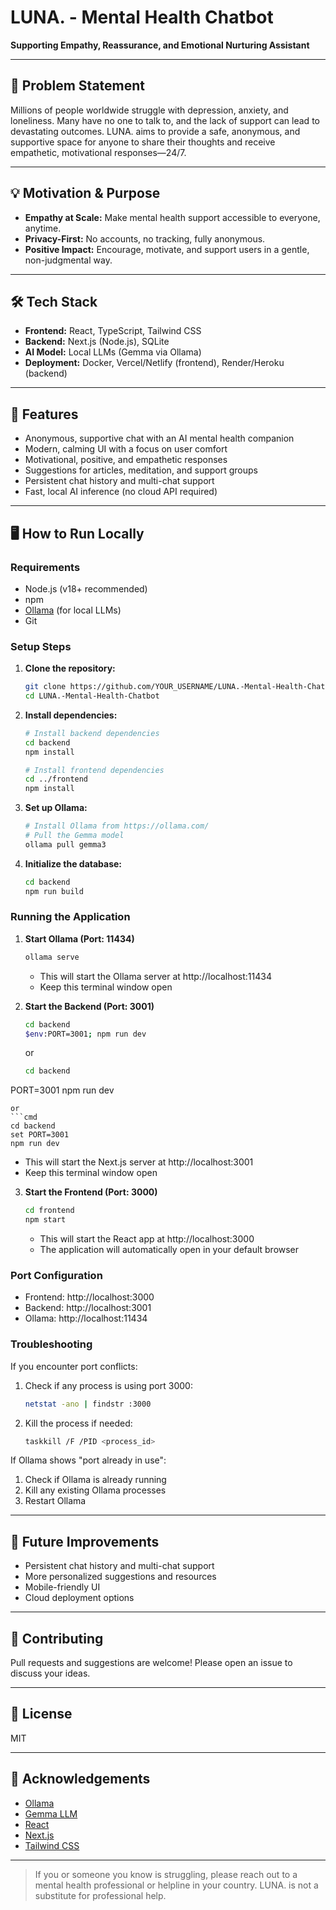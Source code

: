 # LUNA. - Mental Health Chatbot

**Supporting Empathy, Reassurance, and Emotional Nurturing Assistant**

---

## 🧠 Problem Statement

Millions of people worldwide struggle with depression, anxiety, and loneliness. Many have no one to talk to, and the lack of support can lead to devastating outcomes. LUNA. aims to provide a safe, anonymous, and supportive space for anyone to share their thoughts and receive empathetic, motivational responses—24/7.

---

## 💡 Motivation & Purpose

- **Empathy at Scale:** Make mental health support accessible to everyone, anytime.
- **Privacy-First:** No accounts, no tracking, fully anonymous.
- **Positive Impact:** Encourage, motivate, and support users in a gentle, non-judgmental way.

---

## 🛠️ Tech Stack

- **Frontend:** React, TypeScript, Tailwind CSS
- **Backend:** Next.js (Node.js), SQLite
- **AI Model:** Local LLMs (Gemma via Ollama)
- **Deployment:** Docker, Vercel/Netlify (frontend), Render/Heroku (backend)

---

## 🚀 Features

- Anonymous, supportive chat with an AI mental health companion
- Modern, calming UI with a focus on user comfort
- Motivational, positive, and empathetic responses
- Suggestions for articles, meditation, and support groups
- Persistent chat history and multi-chat support
- Fast, local AI inference (no cloud API required)

---

## 🖥️ How to Run Locally

### **Requirements**
- Node.js (v18+ recommended)
- npm
- [Ollama](https://ollama.com/) (for local LLMs)
- Git

### **Setup Steps**

1. **Clone the repository:**
   ```sh
   git clone https://github.com/YOUR_USERNAME/LUNA.-Mental-Health-Chatbot.git
   cd LUNA.-Mental-Health-Chatbot
   ```

2. **Install dependencies:**
   ```sh
   # Install backend dependencies
   cd backend
   npm install
   
   # Install frontend dependencies
   cd ../frontend
   npm install
   ```

3. **Set up Ollama:**
   ```sh
   # Install Ollama from https://ollama.com/
   # Pull the Gemma model
   ollama pull gemma3
   ```

4. **Initialize the database:**
   ```sh
   cd backend
   npm run build
   ```

### **Running the Application**

1. **Start Ollama (Port: 11434)**
   ```sh
   ollama serve
   ```
   - This will start the Ollama server at http://localhost:11434
   - Keep this terminal window open

2. **Start the Backend (Port: 3001)**
   ```sh
   cd backend
   $env:PORT=3001; npm run dev
   ```
   or
   ```bash
   cd backend
PORT=3001 npm run dev
```
or
```cmd
cd backend
set PORT=3001
npm run dev

```


   - This will start the Next.js server at http://localhost:3001
   - Keep this terminal window open

3. **Start the Frontend (Port: 3000)**
   ```sh
   cd frontend
   npm start
   ```
   - This will start the React app at http://localhost:3000
   - The application will automatically open in your default browser

### **Port Configuration**
- Frontend: http://localhost:3000
- Backend: http://localhost:3001
- Ollama: http://localhost:11434

### **Troubleshooting**

If you encounter port conflicts:
1. Check if any process is using port 3000:
   ```sh
   netstat -ano | findstr :3000
   ```
2. Kill the process if needed:
   ```sh
   taskkill /F /PID <process_id>
   ```

If Ollama shows "port already in use":
1. Check if Ollama is already running
2. Kill any existing Ollama processes
3. Restart Ollama

---

## 📝 Future Improvements

- Persistent chat history and multi-chat support
- More personalized suggestions and resources
- Mobile-friendly UI
- Cloud deployment options

---

## 🤝 Contributing

Pull requests and suggestions are welcome! Please open an issue to discuss your ideas.

---

## 📄 License

MIT

---

## 🙏 Acknowledgements

- [Ollama](https://ollama.com/)
- [Gemma LLM](https://ai.google.dev/gemma)
- [React](https://react.dev/)
- [Next.js](https://nextjs.org/)
- [Tailwind CSS](https://tailwindcss.com/)

---

> If you or someone you know is struggling, please reach out to a mental health professional or helpline in your country. LUNA. is not a substitute for professional help.
